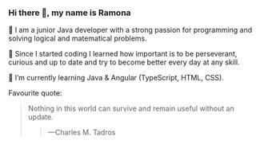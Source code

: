 ### Hi there 👋, my name is Ramona

<!--
**ramonavacarasu/ramonaVacarasu** is a ✨ _special_ ✨ repository because its `README.md` (this file) appears on your GitHub profile.

Here are some ideas to get you started:

- 🔭 I’m currently working on ...
- 🌱 I’m currently learning ...
- 👯 I’m looking to collaborate on ...
- 🤔 I’m looking for help with ...
- 💬 Ask me about ...
- 📫 How to reach me: ...
- 😄 Pronouns: ...
- ⚡ Fun fact: ...
-->

🔭 I am a junior Java developer with a strong passion for programming and solving logical and matematical problems. 

🌱 Since I started coding I learned how important is to be perseverant, curious and up to date and try to become better every day at any skill.

🌟 I’m currently learning Java & Angular (TypeScript, HTML, CSS).


Favourite quote: 
<blockquote> Nothing in this world can survive and remain useful without an update.
<blockquote> —Charles M. Tadros


